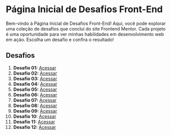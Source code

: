 # Página Inicial de Desafios Front-End

Bem-vindo à Página Inicial de Desafios Front-End! Aqui, você pode explorar uma coleção de desafios que concluí do site Frontend Mentor. Cada projeto é uma oportunidade para ver minhas habilidades em desenvolvimento web em ação. Escolha um desafio e confira o resultado!

## Desafios

1. **Desafio 01:** [Acessar](https://lucieudo-roberto.github.io/frontend-challenges/desafio_01)
2. **Desafio 02:** [Acessar](https://lucieudo-roberto.github.io/frontend-challenges/desafio_02)
3. **Desafio 03:** [Acessar](https://lucieudo-roberto.github.io/frontend-challenges/desafio_03)
4. **Desafio 04:** [Acessar](https://lucieudo-roberto.github.io/frontend-challenges/desafio_04)
5. **Desafio 05:** [Acessar](https://lucieudo-roberto.github.io/frontend-challenges/desafio_05)
6. **Desafio 06:** [Acessar](https://lucieudo-roberto.github.io/frontend-challenges/desafio_06)
7. **Desafio 07:** [Acessar](https://lucieudo-roberto.github.io/frontend-challenges/desafio_07)
8. **Desafio 08:** [Acessar](https://lucieudo-roberto.github.io/frontend-challenges/desafio_08)
9. **Desafio 09:** [Acessar](https://lucieudo-roberto.github.io/frontend-challenges/desafio_09)
10. **Desafio 10:** [Acessar](https://lucieudo-roberto.github.io/frontend-challenges/desafio_10)
11. **Desafio 11:** [Acessar](https://lucieudo-roberto.github.io/frontend-challenges/desafio_11)
12. **Desafio 12:** [Acessar](https://lucieudo-roberto.github.io/frontend-challenges/desafio_12)

